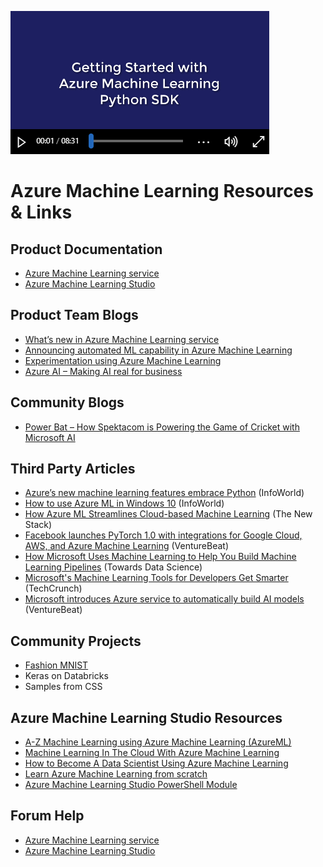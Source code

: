 [![IMAGE ALT TEXT HERE](images/ytimg_png.PNG)](https://www.youtube.com/watch?v=YOUTUBE_VIDEO_ID_HERE)

# Azure Machine Learning Resources & Links
## Product Documentation
- [Azure Machine Learning service](https://docs.microsoft.com/en-us/azure/machine-learning/service/)
- [Azure Machine Learning Studio](https://docs.microsoft.com/en-us/azure/machine-learning/studio/)

## Product Team Blogs
- [What’s new in Azure Machine Learning service](https://aka.ms/aml-blog-whats-new)
- [Announcing automated ML capability in Azure Machine Learning](https://aka.ms/aml-blog-automl)
- [Experimentation using Azure Machine Learning](https://aka.ms/aml-blog-experimentation)
- [Azure AI – Making AI real for business](https://aka.ms/aml-blog-overview)

## Community Blogs
- [Power Bat – How Spektacom is Powering the Game of Cricket with Microsoft AI](https://blogs.technet.microsoft.com/machinelearning/2018/10/11/power-bat-how-spektacom-is-powering-the-game-of-cricket-with-microsoft-ai/)

## Third Party Articles
- [Azure’s new machine learning features embrace Python](https://www.infoworld.com/article/3306840/azure/azures-new-machine-learning-features-embrace-python.html) (InfoWorld)
- [How to use Azure ML in Windows 10](https://www.infoworld.com/article/3308381/azure/how-to-use-azure-ml-in-windows-10.html) (InfoWorld)
- [How Azure ML Streamlines Cloud-based Machine Learning](https://thenewstack.io/how-the-azure-ml-streamlines-cloud-based-machine-learning/) (The New Stack)
- [Facebook launches PyTorch 1.0 with integrations for Google Cloud, AWS, and Azure Machine Learning](https://venturebeat.com/2018/10/02/facebook-launches-pytorch-1-0-integrations-for-google-cloud-aws-and-azure-machine-learning/) (VentureBeat)
- [How Microsoft Uses Machine Learning to Help You Build Machine Learning Pipelines](https://towardsdatascience.com/how-microsoft-uses-machine-learning-to-help-you-build-machine-learning-pipelines-be75f710613b) (Towards Data Science)
- [Microsoft's Machine Learning Tools for Developers Get Smarter](https://techcrunch.com/2018/09/24/microsofts-machine-learning-tools-for-developers-get-smarter/) (TechCrunch)
- [Microsoft introduces Azure service to automatically build AI models](https://venturebeat.com/2018/09/24/microsoft-introduces-azure-service-to-automatically-build-ai-models/) (VentureBeat)

## Community Projects
- [Fashion MNIST](https://github.com/amynic/azureml-sdk-fashion)
- Keras on Databricks
- Samples from CSS


## Azure Machine Learning Studio Resources
- [A-Z Machine Learning using Azure Machine Learning (AzureML)](https://www.udemy.com/machine-learning-using-azureml/)
- [Machine Learning In The Cloud With Azure Machine Learning](https://www.udemy.com/machine-learning-in-the-cloud-with-azure-machine-learning/)
- [How to Become A Data Scientist Using Azure Machine Learning](https://www.udemy.com/azure-machine-learning-introduction/)
- [Learn Azure Machine Learning from scratch](https://www.udemy.com/learn-azure-machine-learning-from-scratch/)
- [Azure Machine Learning Studio PowerShell Module](https://aka.ms/amlps)

## Forum Help
- [Azure Machine Learning service](https://social.msdn.microsoft.com/Forums/en-US/home?forum=AzureMachineLearningService)
- [Azure Machine Learning Studio](https://social.msdn.microsoft.com/forums/azure/en-US/home?forum=MachineLearning)
